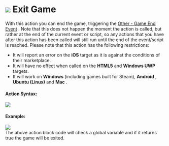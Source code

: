 #  ![](https://gms.magecorn.com/Manual/assets/Images/Scripting_Reference/Drag_And_Drop/Reference/Game/i_Game_Exit_Game.png) Exit Game

With this action you can end the game, triggering the [Other - Game End
Event](../../../The_Asset_Editors/Object_Properties/Other_Events) .
Note that this does not happen the moment the action is called, but
rather at the end of the current event or script, so any actions that
you have after this action has been called will still run until the end
of the event/script is reached. Please note that this action has the
following restrictions:

-   It will report an error on the **iOS** target as it is against the
    conditions of their marketplace.
-   It will have no effect when called on the **HTML5** and **Windows
    UWP** targets.
-   It will work on **Windows** (including games built for Steam),
    **Android** , **Ubuntu (Linux)** and **Mac** .

#### Action Syntax:

  
![](https://gms.magecorn.com/Manual/assets/Images/Scripting_Reference/Drag_And_Drop/Reference/Game/a_Game_Exit_Game.png)  

#### Example:

  
![](https://gms.magecorn.com/Manual/assets/Images/Scripting_Reference/Drag_And_Drop/Reference/Game/e_Game_Exit_Game.png)  
The above action block code will check a global variable and if it
returns true the game will be exited.

